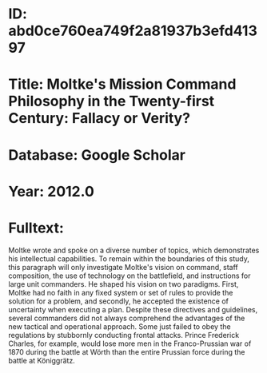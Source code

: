 # ID: abd0ce760ea749f2a81937b3efd41397
# Title: Moltke's Mission Command Philosophy in the Twenty-first Century: Fallacy or Verity?
# Database: Google Scholar
# Year: 2012.0
# Fulltext:
Moltke wrote and spoke on a diverse number of topics, which demonstrates his intellectual capabilities.
To remain within the boundaries of this study, this paragraph will only investigate Moltke's vision on command, staff composition, the use of technology on the battlefield, and instructions for large unit commanders.
He shaped his vision on two paradigms.
First, Moltke had no faith in any fixed system or set of rules to provide the solution for a problem, and secondly, he accepted the existence of uncertainty when executing a plan.
Despite these directives and guidelines, several commanders did not always comprehend the advantages of the new tactical and operational approach.
Some just failed to obey the regulations by stubbornly conducting frontal attacks.
Prince Frederick Charles, for example, would lose more men in the Franco-Prussian war of 1870 during the battle at Wörth than the entire Prussian force during the battle at Königgrätz.